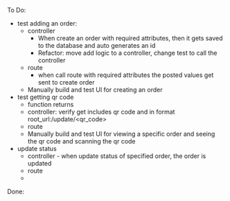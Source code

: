 To Do:
- test adding an order: 
  - controller
    - When create an order with required attributes, then it gets saved to the database and auto generates an id
    - Refactor: move add logic to a controller, change test to call the controller
  - route
    - when call route with required attributes the posted values get sent to create order
  - Manually build and test UI for creating an order
- test getting qr code 
  - function returns 
  - controller: verify get includes qr code and in format root_url:/update/<qr_code>
  - route
  - Manually build and test UI for viewing a specific order and seeing the qr code and scanning the qr code
- update status
  - controller - when update status of specified order, the order is updated
  - route
  - 
  

Done:
